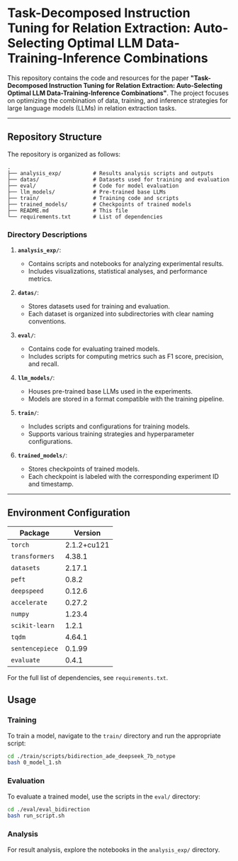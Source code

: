 # Task-Decomposed Instruction Tuning for Relation Extraction: Auto-Selecting Optimal LLM Data-Training-Inference Combinations

This repository contains the code and resources for the paper **"Task-Decomposed Instruction Tuning for Relation Extraction: Auto-Selecting Optimal LLM Data-Training-Inference Combinations"**. The project focuses on optimizing the combination of data, training, and inference strategies for large language models (LLMs) in relation extraction tasks.

---

## Repository Structure

The repository is organized as follows:

```plaintext
.
├── analysis_exp/          # Results analysis scripts and outputs
├── datas/                 # Datasets used for training and evaluation
├── eval/                  # Code for model evaluation
├── llm_models/            # Pre-trained base LLMs
├── train/                 # Training code and scripts
├── trained_models/        # Checkpoints of trained models
├── README.md              # This file
└── requirements.txt       # List of dependencies
```

### Directory Descriptions

1. **`analysis_exp/`**:
   - Contains scripts and notebooks for analyzing experimental results.
   - Includes visualizations, statistical analyses, and performance metrics.

2. **`datas/`**:
   - Stores datasets used for training and evaluation.
   - Each dataset is organized into subdirectories with clear naming conventions.

3. **`eval/`**:
   - Contains code for evaluating trained models.
   - Includes scripts for computing metrics such as F1 score, precision, and recall.

4. **`llm_models/`**:
   - Houses pre-trained base LLMs used in the experiments.
   - Models are stored in a format compatible with the training pipeline.

5. **`train/`**:
   - Includes scripts and configurations for training models.
   - Supports various training strategies and hyperparameter configurations.

6. **`trained_models/`**:
   - Stores checkpoints of trained models.
   - Each checkpoint is labeled with the corresponding experiment ID and timestamp.

---

## Environment Configuration

| Package            | Version   |
|--------------------|-----------|
| `torch`            | 2.1.2+cu121 |
| `transformers`     | 4.38.1    |
| `datasets`         | 2.17.1    |
| `peft`             | 0.8.2     |
| `deepspeed`        | 0.12.6    |
| `accelerate`       | 0.27.2    |
| `numpy`            | 1.23.4    |
| `scikit-learn`     | 1.2.1     |
| `tqdm`             | 4.64.1    |
| `sentencepiece`    | 0.1.99    |
| `evaluate`         | 0.4.1     |

For the full list of dependencies, see `requirements.txt`.

## Usage

### Training

To train a model, navigate to the `train/` directory and run the appropriate script:

```bash
cd ./train/scripts/bidirection_ade_deepseek_7b_notype
bash 0_model_1.sh
```

### Evaluation

To evaluate a trained model, use the scripts in the `eval/` directory:

```bash
cd ./eval/eval_bidirection
bash run_script.sh
```

### Analysis

For result analysis, explore the notebooks in the `analysis_exp/` directory.

